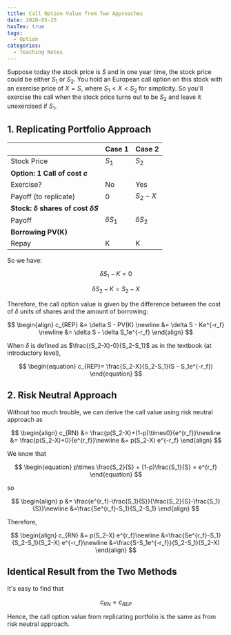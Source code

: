 ```yaml
---
title: Call Option Value from Two Approaches
date: 2020-05-25
hasTex: true
tags:
  - Option
categories:
  - Teaching Notes
---
```


Suppose today the stock price is $S$ and in one year time, the stock price could
be either $S_1$ or $S_2$. You hold an European call option on this stock with an
exercise price of $X=S$, where $S_1<X<S_2$ for simplicity. So you'll exercise
the call when the stock price turns out to be $S_2$ and leave it unexercised if
$S_1$.

<!-- more -->

## 1. Replicating Portfolio Approach

|                                               | Case 1       | Case 2       |
| --------------------------------------------- | ------------ | ------------ |
| Stock Price                                   | $S_1$        | $S_2$        |
| **Option: 1 Call of cost $c$**                |              |              |
| Exercise?                                     | No           | Yes          |
| Payoff (to replicate)                         | 0            | $S_2-X$      |
| **Stock: $\delta$ shares of cost $\delta S$** |              |              |
| Payoff                                        | $\delta S_1$ | $\delta S_2$ |
| **Borrowing PV(K)**                           |              |              |
| Repay                                         | K            | K            |

So we have:

$$
\begin{equation}
\delta S_1-K=0
\end{equation}
$$

$$
\begin{equation}
\delta S_2 -K = S_2-X
\end{equation}
$$

Therefore, the call option value is given by the difference between the cost of
$\delta$ units of shares and the amount of borrowing:

$$
\begin{align} 
c_{REP} &= \delta S - PV(K) \newline
  &= \delta S - Ke^{-r_f} \newline
  &= \delta S - \delta S_1e^{-r_f}
\end{align}
$$

When $\delta$ is defined as $\frac{(S_2-X)-0}{S_2-S_1}$ as in the textbook (at
introductory level),

$$
\begin{equation}
  c_{REP}= \frac{S_2-X}{S_2-S_1}(S - S_1e^{-r_f})
\end{equation}
$$

## 2. Risk Neutral Approach

Without too much trouble, we can derive the call value using risk neutral
approach as

$$
\begin{align}
c_{RN} &= \frac{p(S_2-X)+(1-p)\times0}{e^{r_f}}\newline
&= \frac{p(S_2-X)+0}{e^{r_f}}\newline
 &= p(S_2-X) e^{-r_f}
\end{align}
$$

We know that

$$
\begin{equation}
p\times \frac{S_2}{S} + (1-p)\frac{S_1}{S} = e^{r_f}
\end{equation}
$$

so

$$
\begin{align}
p &= \frac{e^{r_f}-\frac{S_1}{S}}{\frac{S_2}{S}-\frac{S_1}{S}}\newline
&=\frac{Se^{r_f}-S_1}{S_2-S_1}
\end{align}
$$

Therefore,

$$
\begin{align}
c_{RN} &= p(S_2-X) e^{r_f}\newline
&=\frac{Se^{r_f}-S_1}{S_2-S_1}(S_2-X) e^{-r_f}\newline
&=\frac{S-S_1e^{-r_f}}{S_2-S_1}(S_2-X)
\end{align}
$$

## Identical Result from the Two Methods

It's easy to find that

$$
c_{RN} = c_{REP}
$$

Hence, the call option value from replicating portfolio is the same as from risk
neutral approach.